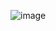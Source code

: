 

![image](https://github.com/abhirishoo/GuessTheNumber/assets/101319292/a2069d26-7cdf-4233-b7ed-789268bde5cf)
